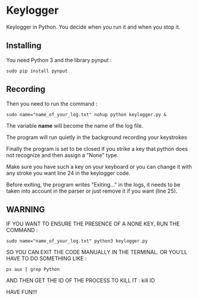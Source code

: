 # Keylogger

Keylogger in Python. You decide when you run it and when you stop it.

## Installing

You need Python 3 and the library pynput :

```
sudo pip install pynput
```

## Recording

Then you need to run the command : 

```
sudo name="name_of_your_log.txt" nohup python keylogger.py &
```

The variable **name** will become the name of the log file.

The program will run quietly in the background recording your keystrokes

Finally the program is set to be closed if you strike a key that python does not recognize and then assign a "None" type. 

Make sure you have such a key on your keyboard or you can change it with any stroke you want line 24 in the keylogger code.

Before exiting, the program writes "Exiting..." in the logs, it needs to be taken into account in the parser or just remove it if you want (line 25).

## WARNING

IF YOU WANT TO ENSURE THE PRESENCE OF A NONE KEY, RUN THE COMMAND : 

```
sudo name="name_of_your_log.txt" python3 keylogger.py
```

SO YOU CAN EXIT THE CODE MANUALLY IN THE TERMINAL. OR YOU’LL HAVE TO DO SOMETHING LIKE : 

```
ps aux | grep Python 
```

AND THEN GET THE ID OF THE PROCESS TO KILL IT : kill ID 

HAVE FUN!!!  